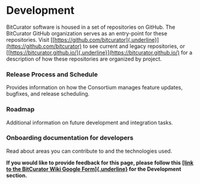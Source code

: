 # **Development**

BitCurator software is housed in a set of repositories on GitHub. The
BitCurator GitHub organization serves as an entry-point for these
repositories. Visit
[[https://github.com/bitcurator]{.underline}](https://github.com/bitcurator)
to see current and legacy repositories, or
[[https://bitcurator.github.io/]{.underline}](https://bitcurator.github.io/)
for a description of how these repositories are organized by project.

### **Release Process and Schedule**

Provides information on how the Consortium manages feature updates,
bugfixes, and release scheduling.

### **Roadmap**

Additional information on future development and integration tasks.

### **Onboarding documentation for developers**

Read about areas you can contribute to and the technologies used.

**If you would like to provide feedback for this page, please follow
this** **[[link to the BitCurator Wiki Google
Form]{.underline}](https://docs.google.com/forms/d/e/1FAIpQLScRk8obKFl7tDb1NqdxlNfY9doy7r_WIkCTAiB2nE-r0D5b2Q/viewform?usp=sf_link)
for the Development section.**
